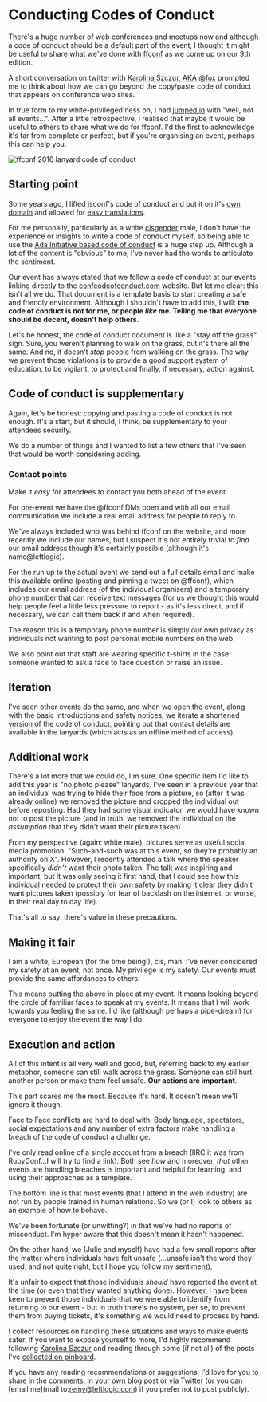 # Conducting Codes of Conduct

There's a huge number of web conferences and meetups now and although a code of conduct should be a default part of the event, I thought it might be useful to share what we've done with [ffconf](https://ffconf.org) as we come up on our 9th edition.

<!--more-->

A short conversation on twitter with [Karolina Szczur, AKA @fox](https://twitter.com/fox) prompted me to think about how we can go beyond the copy/paste code of conduct that appears on conference web sites.

In true form to my white-privileged'ness on, I had [jumped in](https://twitter.com/rem/status/881917313510932481) with "well, not all events…". After a little retrospective, I realised that maybe it would be useful to others to share what we do for ffconf. I'd the first to acknowledge it's far from complete or perfect, but if you're organising an event, perhaps this can help you.

![ffconf 2016 lanyard code of conduct](/images/codes-for-ffconf.jpg)

## Starting point

Some years ago, I lifted jsconf's code of conduct and put it on it's [own domain](http://confcodeofconduct.com) and allowed for [easy translations](https://github.com/confcodeofconduct/confcodeofconduct.com#translations).

For me personally, particularly as a white [cisgender](https://www.merriam-webster.com/dictionary/cisgender) male, I don't have the experience or insights to write a code of conduct myself, so being able to use the [Ada Initiative based code of conduct](http://geekfeminism.wikia.com/wiki/Conference_anti-harassment/Policy) is a huge step up. Although a lot of the content is "obvious" to me, I've never had the words to articulate the sentiment.

Our event has always stated that we follow a code of conduct at our events linking directly to the [confcodeofconduct.com](http://confcodeofconduct.com/) website. But let me clear: this isn't all we do. That document is a template basis to start creating a safe and friendly environment. Although I shouldn't have to add this, I will: **the code of conduct is not for me, or people *like* me. Telling me that everyone should be decent, doesn't help others**.

Let's be honest, the code of conduct document is like a "stay off the grass" sign. Sure, you weren't planning to walk on the grass, but it's there all the same. And no, it doesn't *stop* people from walking on the grass. The way we prevent those violations is to provide a good support system of education, to be vigilant, to protect and finally, if necessary, action against.

## Code of conduct is supplementary

Again, let's be honest: copying and pasting a code of conduct is not enough. It's a start, but it should, I think, be supplementary to your attendees security.

We do a number of things and I wanted to list a few others that I've seen that would be worth considering adding.

### Contact points

Make it *easy* for attendees to contact you both ahead of the event.

For pre-event we have the @ffconf DMs open and with all our email communication we include a real email address for people to reply to.

We've always included who was behind ffconf on the website, and more recently we include our names, but I suspect it's not entirely trivial to *find* our email address though it's certainly possible (although it's name@leftlogic).

For the run up to the actual event we send out a full details email and make this available online (posting and pinning a tweet on @ffconf), which includes our email address (of the individual organisers) and a temporary phone number that can receive text messages (for us we thought this would help people feel a little less pressure to report - as it's less direct, and if necessary, we can call them back if and when required).

The reason this is a temporary phone number is simply our own privacy as individuals not wanting to post personal mobile numbers on the web.

We also point out that staff are wearing specific t-shirts in the case someone wanted to ask a face to face question or raise an issue.

## Iteration

I've seen other events do the same, and when we open the event, along with the basic introductions and safety notices, we iterate a shortened version of the code of conduct, pointing out that contact details are available in the lanyards (which acts as an offline method of access).

## Additional work

There's a lot more that we could do, I'm sure. One specific item I'd like to add this year is "no photo please" lanyards. I've seen in a previous year that an individual was trying to hide their face from a picture, so (after it was already online) we removed the picture and cropped the individual out before reposting. Had they had some visual indicator, we would have known not to post the picture (and in truth, we removed the individual on the *assumption* that they didn't want their picture taken).

From my perspective (again: white male), pictures serve as useful social media promotion. "Such-and-such was at this event, so they're probably an authority on X". However, I recently attended a talk where the speaker specifically *didn't* want their photo taken. The talk was inspiring and important, but it was only seeing it first hand, that I could see how this individual needed to protect their own safety by making it clear they didn't want pictures taken (possibly for fear of backlash on the internet, or worse, in their real day to day life).

That's all to say: there's value in these precautions.

## Making it fair

I am a white, European (for the time being!), cis, man. I've never considered my safety at an event, not once. My privilege is my safety. Our events must provide the same affordances to others.

This means putting the above in place at my event. It means looking beyond the circle of familiar faces to speak at my events. It means that I will work towards you feeling the same. I'd like (although perhaps a pipe-dream) for everyone to enjoy the event the way I do.

## Execution and action

All of this intent is all very well and good, but, referring back to my earlier metaphor, someone can still walk across the grass. Someone can still hurt another person or make them feel unsafe. **Our actions are important**.

This part scares me the most. Because it's hard. It doesn't mean we'll ignore it though.

Face to Face conflicts are hard to deal with. Body language, spectators, social expectations and any number of extra factors make handling a breach of the code of conduct a challenge.

I've only read online of a single account from a breach (IIRC it was from RubyConf…I will try to find a link). Both see *how* and moreover, *that* other events are handling breaches is important and helpful for learning, and using their approaches as a template.

The bottom line is that most events (that I attend in the web industry) are not run by people trained in human relations. So we (or I) look to others as an example of how to behave.

We've been fortunate (or unwitting?) in that we've had no reports of misconduct. I'm hyper aware that this doesn't mean it hasn't happened.

On the other hand, we (Julie and myself) have had a few small reports after the matter where individuals have felt unsafe (…unsafe isn't the word they used, and not quite right, but I hope you follow my sentiment).

It's unfair to expect that those individuals *should* have reported the event at the time (or even that they wanted anything done). However, I have been keen to prevent those individuals that we were able to identify from returning to our event - but in truth there's no system, per se, to prevent them from buying tickets, it's something we would need to process by hand.

I collect resources on handling these situations and ways to make events safer. If you want to expose yourself to more, I'd highly recommend following [Karolina Szczur](https://twitter.com/fox) and reading through some (if not all) of the posts I've [collected on pinboard](https://pinboard.in/u:rem/t:coc).

If you have any reading recommendations or suggestions, I'd love for you to share in the comments, in your own blog post or via Twitter (or you can [email me](mail to:remy@leftlogic.com) if you prefer not to post publicly).

